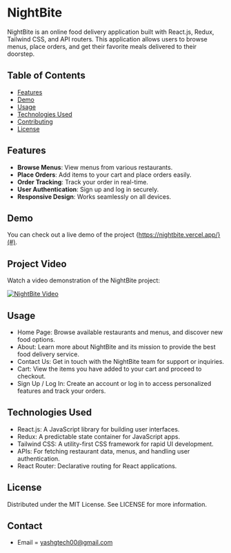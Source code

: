 # NightBite

NightBite is an online food delivery application built with React.js, Redux, Tailwind CSS, and API routers. This application allows users to browse menus, place orders, and get their favorite meals delivered to their doorstep.

## Table of Contents

- [Features](#features)
- [Demo](#demo)
- [Usage](#usage)
- [Technologies Used](#technologies-used)
- [Contributing](#contributing)
- [License](#license)

## Features

- **Browse Menus**: View menus from various restaurants.
- **Place Orders**: Add items to your cart and place orders easily.
- **Order Tracking**: Track your order in real-time.
- **User Authentication**: Sign up and log in securely.
- **Responsive Design**: Works seamlessly on all devices.

## Demo

You can check out a live demo of the project {https://nightbite.vercel.app/}(#).

## Project Video

Watch a video demonstration of the NightBite project:

[![NightBite Video](https://img.youtube.com/vi/YOUR_VIDEO_ID/maxresdefault.jpg)](https://www.youtube.com/watch?v=YOUR_VIDEO_ID)

## Usage
- Home Page: Browse available restaurants and menus, and discover new food options.
- About: Learn more about NightBite and its mission to provide the best food delivery service.
- Contact Us: Get in touch with the NightBite team for support or inquiries.
- Cart: View the items you have added to your cart and proceed to checkout.
- Sign Up / Log In: Create an account or log in to access personalized features and track your orders.
  
## Technologies Used
- React.js: A JavaScript library for building user interfaces.
- Redux: A predictable state container for JavaScript apps.
- Tailwind CSS: A utility-first CSS framework for rapid UI development.
- APIs: For fetching restaurant data, menus, and handling user authentication.
- React Router: Declarative routing for React applications.

## License
Distributed under the MIT License. See LICENSE for more information.

## Contact
- Email = yashgtech00@gmail.com

